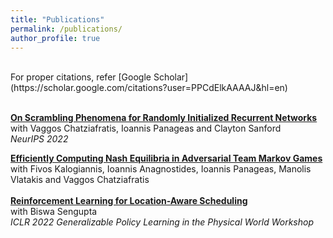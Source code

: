 ```yaml
---
title: "Publications"
permalink: /publications/
author_profile: true
---
```

<br>
For proper citations, refer [Google Scholar](https://scholar.google.com/citations?user=PPCdElkAAAAJ&hl=en)<br>
<br>



<b>[On Scrambling Phenomena for Randomly Initialized Recurrent Networks](https://steliostavroulakis.github.io)</b> <br>
with Vaggos Chatziafratis, Ioannis Panageas and Clayton Sanford<br>
<i>NeurIPS 2022</i>
<br>

<b>[Efficiently Computing Nash Equilibria in Adversarial Team Markov Games](https://arxiv.org/abs/2208.02204)</b> <br>
with Fivos Kalogiannis, Ioannis Anagnostides, Ioannis Panageas, Manolis Vlatakis and Vaggos Chatziafratis<br>
<br>
<b>[Reinforcement Learning for Location-Aware Scheduling](https://arxiv.org/abs/2203.03480)</b> <br>
with Biswa Sengupta<br>
<i>ICLR 2022 Generalizable Policy Learning in the Physical World Workshop </i>
